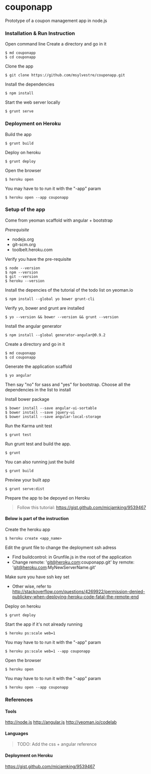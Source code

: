 couponapp
=========

Prototype of a coupon management app in node.js

### Installation & Run Instruction

Open command line
Create a directory and go in it
```
$ md couponapp
$ cd couponapp
```

Clone the app
```
$ git clone https://github.com/msylvestre/couponapp.git
```

Install the dependencies
```
$ npm install
```

Start the web server locally
```
$ grunt serve
```


### Deployment on Heroku

Build the app
```
$ grunt build
```

Deploy on heroku
```
$ grunt deploy
```

Open the browser
```
$ heroku open
```

You may have to to run it with the "-app" param
```
$ heroku open --app couponapp
```


### Setup of the app

Come from yeoman scaffold with angular + bootstrap

*Prerequisite*
- nodejs.org
- git-scm.org
- toolbelt.heroku.com

Verify you have the pre-requisite
```
$ node --version
$ npm --version
$ git --version
$ heroku --version
```

Install the depencies of the tutorial of the todo list on yeoman.io
```
$ npm install --global yo bower grunt-cli
```

Verify yo, bower and grunt are installed
```
$ yo --version && bower --version && grunt --version
```

Install the angular generator
```
$ npm install --global generator-angular@0.9.2
```

Create a directory and go in it
```
$ md couponapp
$ cd couponapp
```

Generate the application scaffold
```
$ yo angular
```
Then say "no" for sass and "yes" for bootstrap.
Choose all the dependencies in the list to install

Install bower package
```
$ bower install --save angular-ui-sortable
$ bower install --save jquery-ui
$ bower install --save angular-local-storage
```

Run the Karma unit test
```
$ grunt test
```

Run grunt test and build the app.
```
$ grunt
```

You can also running just the build
```
$ grunt build
```

Preview your built app
```
$ grunt serve:dist
```

Prepare the app to be depoyed on Heroku
> Follow this tutorial: https://gist.github.com/micjamking/9539467

#### Below is part of the instruction

Create the heroku app
```
$ heroku create <app_name>
```

Edit the grunt file to change the deployment ssh adress 
- Find buildcontrol: in Grunfile.js in the root of the application
- Change remote: 'git@heroku.com:couponapp.git' by remote: 'git@heroku.com:MyNewServerName.git'

Make sure you have ssh key set
- Other wise, refer to http://stackoverflow.com/questions/4269922/permission-denied-publickey-when-deploying-heroku-code-fatal-the-remote-end

Deploy on heroku
```
$ grunt deploy
```

Start the app if it's not already running
```
$ heroku ps:scale web=1
```

You may have to to run it with the "-app" param
```
$ heroku ps:scale web=1 --app couponapp
```

Open the browser
```
$ heroku open
```

You may have to to run it with the "-app" param
```
$ heroku open --app couponapp
```


### References

#### Tools
http://node.js
http://angular.js
http://yeoman.io/codelab


#### Languages
> TODO: Add the css + angular reference

#### Deployment on Heroku
https://gist.github.com/micjamking/9539467


